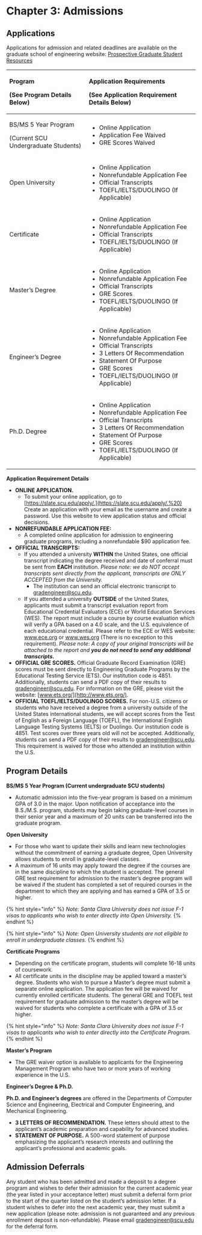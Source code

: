 # Chapter 3: Admissions

## **Applications**

Applications for admission and related deadlines are available on the graduate school of engineering website: [Prospective Graduate Student Resources](https://www.scu.edu/engineering/graduate/prospective-graduate-student-resources/)

<table>
  <thead>
    <tr>
      <th style="text-align:left">
        <p><b>Program</b>
        </p>
        <p><b>(See Program Details Below)</b>
        </p>
      </th>
      <th style="text-align:left">
        <p><b>Application Requirements</b>
        </p>
        <p><b>(See Application Requirement Details Below)</b>
        </p>
      </th>
    </tr>
  </thead>
  <tbody>
    <tr>
      <td style="text-align:left">
        <p>BS/MS 5 Year Program</p>
        <p>(Current SCU Undergraduate Students)</p>
      </td>
      <td style="text-align:left">
        <ul>
          <li>Online Application</li>
          <li>Application Fee Waived</li>
          <li>GRE Scores Waived</li>
        </ul>
      </td>
    </tr>
    <tr>
      <td style="text-align:left">Open University</td>
      <td style="text-align:left">
        <ul>
          <li>Online Application</li>
          <li>Nonrefundable Application Fee</li>
          <li>Official Transcripts</li>
          <li>TOEFL/IELTS/DUOLINGO (If Applicable)</li>
        </ul>
      </td>
    </tr>
    <tr>
      <td style="text-align:left">Certificate</td>
      <td style="text-align:left">
        <ul>
          <li>Online Application</li>
          <li>Nonrefundable Application Fee</li>
          <li>Official Transcripts</li>
          <li>TOEFL/IELTS/DUOLINGO (If Applicable)</li>
        </ul>
      </td>
    </tr>
    <tr>
      <td style="text-align:left">Master&#x2019;s Degree</td>
      <td style="text-align:left">
        <ul>
          <li>Online Application</li>
          <li>Nonrefundable Application Fee</li>
          <li>Official Transcripts</li>
          <li>GRE Scores</li>
          <li>TOEFL/IELTS/DUOLINGO (If Applicable)</li>
        </ul>
      </td>
    </tr>
    <tr>
      <td style="text-align:left">Engineer&#x2019;s Degree</td>
      <td style="text-align:left">
        <ul>
          <li>Online Application</li>
          <li>Nonrefundable Application Fee</li>
          <li>Official Transcripts</li>
          <li>3 Letters Of Recommendation</li>
          <li>Statement Of Purpose</li>
          <li>GRE Scores</li>
          <li>TOEFL/IELTS/DUOLINGO (If Applicable)</li>
        </ul>
      </td>
    </tr>
    <tr>
      <td style="text-align:left">Ph.D. Degree</td>
      <td style="text-align:left">
        <ul>
          <li>Online Application</li>
          <li>Nonrefundable Application Fee</li>
          <li>Official Transcripts</li>
          <li>3 Letters Of Recommendation</li>
          <li>Statement Of Purpose</li>
          <li>GRE Scores</li>
          <li>TOEFL/IELTS/DUOLINGO (If Applicable)</li>
        </ul>
      </td>
    </tr>
  </tbody>
</table>

**Application Requirement Details**

* **ONLINE APPLICATION.**
  * To submit your online application, go to [https://slate.scu.edu/apply/.](https://slate.scu.edu/apply/.%20) Create an application with your email as the username and create a password. Use this website to view application status and official decisions.
* **NONREFUNDABLE APPLICATION FEE:**
  * A completed online application for admission to engineering graduate programs, including a nonrefundable $90 application fee.
* **OFFICIAL TRANSCRIPTS:**
  * If you attended a university **WITHIN** the United States, one official transcript indicating the degree received and date of conferral must be sent from **EACH** institution. _Please note: we do NOT accept transcripts sent directly from the applicant, transcripts are ONLY ACCEPTED from the University._
    * The institution can send an official electronic transcript to [gradengineer@scu.edu](mailto:gradengineer@scu.edu).
  * If you attended a university **OUTSIDE** of the United States, applicants must submit a transcript evaluation report from Educational Credential Evaluators \(ECE\) or World Education Services \(WES\). The report must include a course by course evaluation which will verify a GPA based on a 4.0 scale, and the U.S. equivalence of each educational credential. Please refer to the ECE or WES website: www.ece.org or www.wes.org \(There is no exception to this requirement\). _Please note_: _A copy of your original transcripts will be attached to the report and_ _**you do not need to send any additional transcripts.**_
* **OFFICIAL GRE SCORES.** Official Graduate Record Examination \(GRE\) scores must be sent directly to Engineering Graduate Programs by the Educational Testing Service \(ETS\). Our institution code is 4851. Additionally, students can send a PDF copy of their results to [gradengineer@scu.edu](mailto:gradengineer@scu.edu). For information on the GRE, please visit the website: [www.ets.org/](http://www.ets.org/).
* **OFFICIAL TOEFL/IELTS/DUOLINGO SCORES.** For non-U.S. citizens or students who have received a degree from a university outside of the United States international students, we will accept scores from the Test of English as a Foreign Language \(TOEFL\), the International English Language Testing Systems \(IELTS\) or Duolingo. Our institution code is 4851. Test scores over three years old will not be accepted. Additionally, students can send a PDF copy of their results to [gradengineer@scu.edu](mailto:gradengineer@scu.edu). This requirement is waived for those who attended an institution within the U.S.

## **Program Details**

**BS/MS 5 Year Program \(Current undergraduate SCU students\)**

* Automatic admission into the five-year program is based on a minimum GPA of 3.0 in the major. Upon notification of acceptance into the B.S./M.S. program, students may begin taking graduate-level courses in their senior year and a maximum of 20 units can be transferred into the graduate program.

**Open University**

* For those who want to update their skills and learn new technologies without the commitment of earning a graduate degree, Open University allows students to enroll in graduate-level classes.
* A maximum of 16 units may apply toward the degree if the courses are in the same discipline to which the student is accepted. The general GRE test requirement for admission to the master’s degree program will be waived if the student has completed a set of required courses in the department to which they are applying and has earned a GPA of 3.5 or higher.

{% hint style="info" %}
_Note: Santa Clara University does not issue F-1 visas to applicants who wish to enter directly into Open University._
{% endhint %}

{% hint style="info" %}
_Note: Open University students are not eligible to enroll in undergraduate classes._
{% endhint %}

**Certificate Programs**

* Depending on the certificate program, students will complete 16-18 units of coursework.
* All certificate units in the discipline may be applied toward a master’s degree. Students who wish to pursue a Master’s degree must submit a separate online application. The application fee will be waived for currently enrolled certificate students. The general GRE and TOEFL test requirement for graduate admission to the master’s degree will be waived for students who complete a certificate with a GPA of 3.5 or higher.

{% hint style="info" %}
_Note: Santa Clara University does not issue F-1 visas to applicants who wish to enter directly into the Certificate Program._
{% endhint %}

**Master’s Program**

* The GRE waiver option is available to applicants for the Engineering Management Program who have two or more years of working experience in the U.S.

**Engineer’s Degree & Ph.D.**

**Ph.D. and Engineer’s degrees** are offered in the Departments of Computer Science and Engineering, Electrical and Computer Engineering, and Mechanical Engineering.

* **3 LETTERS OF RECOMMENDATION.** These letters should attest to the applicant’s academic preparation and capability for advanced studies.
* **STATEMENT OF PURPOSE.** A 500-word statement of purpose emphasizing the applicant’s research interests and outlining the applicant’s professional and academic goals.

## **Admission Deferrals**

Any student who has been admitted and made a deposit to a degree program and wishes to defer their admission for the current academic year \(the year listed in your acceptance letter\) must submit a deferral form prior to the start of the quarter listed on the student’s admission letter. If a student wishes to defer into the next academic year, they must submit a new application \(please note: admission is not guaranteed and any previous enrollment deposit is non-refundable\). Please email [gradengineer@scu.edu](mailto:gradengineer@scu.edu) for the deferral form.

